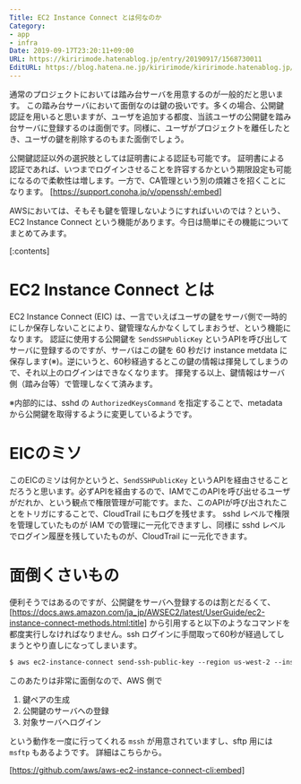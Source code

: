 ```yaml
---
Title: EC2 Instance Connect とは何なのか
Category:
- app
- infra
Date: 2019-09-17T23:20:11+09:00
URL: https://kiririmode.hatenablog.jp/entry/20190917/1568730011
EditURL: https://blog.hatena.ne.jp/kiririmode/kiririmode.hatenablog.jp/atom/entry/26006613435544796
---
```


通常のプロジェクトにおいては踏み台サーバを用意するのが一般的だと思います。
この踏み台サーバにおいて面倒なのは鍵の扱いです。多くの場合、公開鍵認証を用いると思いますが、ユーザを追加する都度、当該ユーザの公開鍵を踏み台サーバに登録するのは面倒です。同様に、ユーザがプロジェクトを離任したとき、ユーザの鍵を削除するのもまた面倒でしょう。
 
公開鍵認証以外の選択肢としては証明書による認証も可能です。
証明書による認証であれば、いつまでログインさせることを許容するかという期限設定も可能になるので柔軟性は増します。一方で、CA管理という別の煩雑さを招くことになります。
[https://support.conoha.jp/v/openssh/:embed]
 
AWSにおいては、そもそも鍵を管理しないようにすればいいのでは？という、EC2 Instance Connect という機能があります。今日は簡単にその機能についてまとめてみます。
 
[:contents]
 
# EC2 Instance Connect とは
 
EC2 Instance Connect (EIC) は、一言でいえばユーザの鍵をサーバ側で一時的にしか保存しないことにより、鍵管理なんかなくしてしまおうぜ、という機能になります。
認証に使用する公開鍵を `SendSSHPublicKey` というAPIを呼び出してサーバに登録するのですが、サーバはこの鍵を 60 秒だけ instance metdata に保存します(※)。逆にいうと、60秒経過するとこの鍵の情報は揮発してしまうので、それ以上のログインはできなくなります。
揮発する以上、鍵情報はサーバ側（踏み台等）で管理しなくて済みます。
 
※内部的には、sshd の `AuthorizedKeysCommand` を指定することで、metadata から公開鍵を取得するように変更しているようです。
 
# EICのミソ
 
このEICのミソは何かというと、`SendSSHPublicKey` というAPIを経由させることだろうと思います。必ずAPIを経由するので、IAMでこのAPIを呼び出せるユーザがだれか、という観点で権限管理が可能です。また、このAPIが呼び出されたことをトリガにすることで、CloudTrail にもログを残せます。
sshd レベルで権限を管理していたものが IAM での管理に一元化できますし、同様に sshd レベルでログイン履歴を残していたものが、CloudTrail に一元化できます。
 
# 面倒くさいもの
 
便利そうではあるのですが、公開鍵をサーバへ登録するのは割とだるくて、[https://docs.aws.amazon.com/ja_jp/AWSEC2/latest/UserGuide/ec2-instance-connect-methods.html:title] から引用すると以下のようなコマンドを都度実行しなければなりません。ssh ログインに手間取って60秒が経過してしまうとやり直しになってしまいます。
 
```tcsh
$ aws ec2-instance-connect send-ssh-public-key --region us-west-2 --instance-id i-001234a4bf70dec41EXAMPLE --availability-zone us-west-2b --instance-os-user ec2-user --ssh-public-key file://my_rsa_key.pub
```
 
このあたりは非常に面倒なので、AWS 側で
 
1. 鍵ペアの生成
2. 公開鍵のサーバへの登録
3. 対象サーバへログイン
 
という動作を一度に行ってくれる `mssh` が用意されていますし、sftp 用には `msftp` もあるようです。
詳細はこちらから。
 
[https://github.com/aws/aws-ec2-instance-connect-cli:embed]
